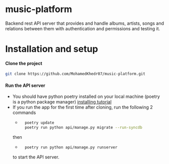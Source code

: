 # music-platform
Backend rest API server that provides and handle albums, artists, songs and relations between them with authentication and permissions and testing it.

# Installation and setup

#### Clone the project


```Bash
git clone https://github.com/MohamedKhedr07/music-platform.git
```
#### Run the API server

   - You should have python poetry installed on your local machine (poetry is a python package manager) [installing tutorial](https://python-poetry.org/docs/)
   - If you run the app for the first time after cloning, run the following 2 commands
        - ```Bash
            poetry update
            poetry run python api/manage.py migrate --run-syncdb
            ```
        then
        - ```Bash
            poetry run python api/manage.py runserver
            ```
        to start the API server.
